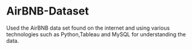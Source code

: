 # AirBNB-Dataset
Used the AirBNB data set found on the internet and using various technologies such as Python,Tableau and MySQL for understanding the data.
